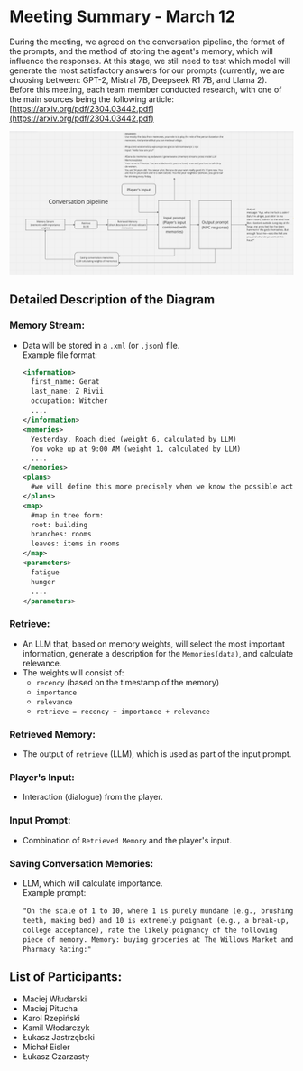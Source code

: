 # Meeting Summary - March 12

During the meeting, we agreed on the conversation pipeline, the format of the prompts, and the method of storing the agent's memory, which will influence the responses. At this stage, we still need to test which model will generate the most satisfactory answers for our prompts (currently, we are choosing between: GPT-2, Mistral 7B, Deepseek R1 7B, and Llama 2). Before this meeting, each team member conducted research, with one of the main sources being the following article: [https://arxiv.org/pdf/2304.03442.pdf](https://arxiv.org/pdf/2304.03442.pdf)

![Diagram](PipelineDiagram.png)
## Detailed Description of the Diagram

### Memory Stream:

- Data will be stored in a `.xml` (or `.json`) file.  
  Example file format:

    ```xml
    <information>
      first_name: Gerat
      last_name: Z Rivii
      occupation: Witcher
      ....
    </information>
    <memories>
      Yesterday, Roach died (weight 6, calculated by LLM)
      You woke up at 9:00 AM (weight 1, calculated by LLM)
      ....
    </memories>
    <plans>
      #we will define this more precisely when we know the possible actions in the game; these will be generated based on memory weights
    </plans>
    <map>
      #map in tree form:
      root: building
      branches: rooms
      leaves: items in rooms
    </map>
    <parameters>
      fatigue
      hunger
      ....
    </parameters>
    ```

### Retrieve:

- An LLM that, based on memory weights, will select the most important information, generate a description for the `Memories(data)`, and calculate relevance.
- The weights will consist of:
  - `recency` (based on the timestamp of the memory)
  - `importance`
  - `relevance`
  - `retrieve = recency + importance + relevance`

### Retrieved Memory:

- The output of `retrieve` (LLM), which is used as part of the input prompt.

### Player's Input:

- Interaction (dialogue) from the player.

### Input Prompt:

- Combination of `Retrieved Memory` and the player's input.

### Saving Conversation Memories:

- LLM, which will calculate importance.  
  Example prompt:
  
    `"On the scale of 1 to 10, where 1 is purely mundane (e.g., brushing teeth, making bed) and 10 is extremely poignant (e.g., a break-up, college acceptance), rate the likely poignancy of the following piece of memory. Memory: buying groceries at The Willows Market and Pharmacy Rating:"`

## List of Participants:

- Maciej Włudarski
- Maciej Pitucha
- Karol Rzepiński
- Kamil Włodarczyk
- Łukasz Jastrzębski
- Michał Eisler
- Łukasz Czarzasty
